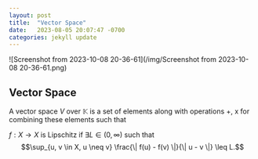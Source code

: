 ```yaml
---
layout: post
title:  "Vector Space"
date:   2023-08-05 20:07:47 -0700
categories: jekyll update
---
```

![Screenshot from 2023-10-08 20-36-61](/img/Screenshot from 2023-10-08 20-36-61.png)

## Vector Space
A vector space $V$ over $\mathbb{K}$ is a set of elements along with operations +, x for combining these elements such that

$f: X \to X$ is Lipschitz if $\exists L \in (0, \infty)$ such that
$$\sup_{u, v \in X, u \neq v} \frac{\| f(u) - f(v) \|}{\| u - v \|} \leq L.$$
